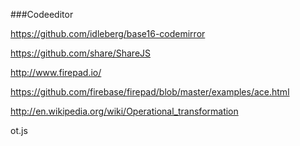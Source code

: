 ###Codeeditor


https://github.com/idleberg/base16-codemirror


https://github.com/share/ShareJS

http://www.firepad.io/

https://github.com/firebase/firepad/blob/master/examples/ace.html

http://en.wikipedia.org/wiki/Operational_transformation

ot.js